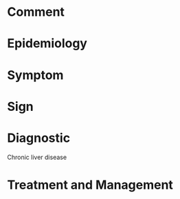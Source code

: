 # Comment

# Epidemiology

# Symptom

# Sign

# Diagnostic

Chronic liver disease

# Treatment and Management
